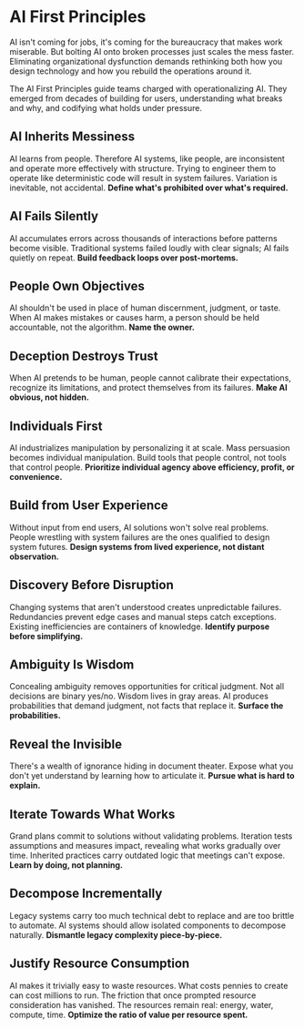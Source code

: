 # AI First Principles

AI isn't coming for jobs, it's coming for the bureaucracy that makes work miserable. But bolting AI onto broken processes just scales the mess faster. Eliminating organizational dysfunction demands rethinking both how you design technology and how you rebuild the operations around it.

The AI First Principles guide teams charged with operationalizing AI. They emerged from decades of building for users, understanding what breaks and why, and codifying what holds under pressure.


## AI Inherits Messiness  
AI learns from people. Therefore AI systems, like people, are inconsistent and operate more effectively with structure. Trying to engineer them to operate like deterministic code will result in system failures. Variation is inevitable, not accidental. **Define what's prohibited over what's required.**

<!-- BECAUSE AI is inconsistent and learns messy patterns... -->

## AI Fails Silently   
AI accumulates errors across thousands of interactions before patterns become visible. Traditional systems failed loudly with clear signals; AI fails quietly on repeat. **Build feedback loops over post-mortems.**

<!-- THEREFORE we need human oversight and accountability... -->

## People Own Objectives   
AI shouldn't be used in place of human discernment, judgment, or taste. When AI makes mistakes or causes harm, a person should be held accountable, not the algorithm. **Name the owner.**

<!-- WHICH REQUIRES that people understand what they're interacting with... -->

## Deception Destroys Trust  
When AI pretends to be human, people cannot calibrate their expectations, recognize its limitations, and protect themselves from its failures. **Make AI obvious, not hidden.**

<!-- AND to maintain agency in an AI-scaled world... -->

## Individuals First  
AI industrializes manipulation by personalizing it at scale. Mass persuasion becomes individual manipulation. Build tools that people control, not tools that control people. **Prioritize individual agency above efficiency, profit, or convenience.**

<!-- TO ACHIEVE THIS, we must design from real needs, not assumptions... -->

## Build from User Experience  
Without input from end users, AI solutions won't solve real problems. People wrestling with system failures are the ones qualified to design system futures. **Design systems from lived experience, not distant observation.**

<!-- WHICH MEANS we must first understand before we change... -->

## Discovery Before Disruption  
Changing systems that aren't understood creates unpredictable failures. Redundancies prevent edge cases and manual steps catch exceptions. Existing inefficiencies are containers of knowledge. **Identify purpose before simplifying.**

<!-- AND during discovery, we must embrace complexity... -->

## Ambiguity Is Wisdom
Concealing ambiguity removes opportunities for critical judgment. Not all decisions are binary yes/no. Wisdom lives in gray areas. AI produces probabilities that demand judgment, not facts that replace it. **Surface the probabilities.**

<!-- TO SURFACE what we don't yet understand... -->

## Reveal the Invisible 
There's a wealth of ignorance hiding in document theater. Expose what you don't yet understand by learning how to articulate it. **Pursue what is hard to explain.**

<!-- ONCE WE UNDERSTAND, we must move forward carefully... -->

## Iterate Towards What Works  
Grand plans commit to solutions without validating problems. Iteration tests assumptions and measures impact, revealing what works gradually over time. Inherited practices carry outdated logic that meetings can't expose. **Learn by doing, not planning.**

<!-- BECAUSE full rewrites fail... -->

## Decompose Incrementally 
Legacy systems carry too much technical debt to replace and are too brittle to automate. AI systems should allow isolated components to decompose naturally. **Dismantle legacy complexity piece-by-piece.**

<!-- WHILE ENSURING we're responsible with resources... -->

## Justify Resource Consumption  
AI makes it trivially easy to waste resources. What costs pennies to create can cost millions to run. The friction that once prompted resource consideration has vanished. The resources remain real: energy, water, compute, time. **Optimize the ratio of value per resource spent.**

